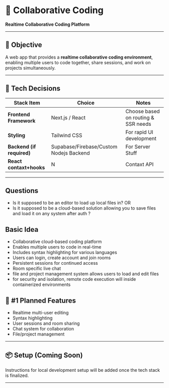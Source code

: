 # 🧩 Collaborative Coding

**Realtime Collaborative Coding Platform**

---

## 🎯 Objective

A web app that provides a **realtime collaborative coding environment**, enabling multiple users to code together, share sessions, and work on projects simultaneously.

---

## 🧠 Tech Decisions

| Stack Item             | Choice             | Notes                                                                                    |
| ---------------------- | ------------------ | ---------------------------------------------------------------------------------------- |
| **Frontend Framework** | Next.js / React    | Choose based on routing & SSR needs                                                      |
| **Styling**            | Tailwind CSS       | For rapid UI development                                                                 |
| **Backend (if required)** | Supabase/Firebase/Custom Nodejs Backend | For Server Stuff |
| **React contaxt+hooks** | N | Contaxt API |

---

## Questions
* Is it supposed to be an editor to load up local files in?
  OR
* Is it supposed to be a cloud-based solution allowing you to save files and load it on any system after auth ?
  
## Basic Idea 
* Collaborative cloud-based coding platform
* Enables multiple users to code in real-time
* Includes syntax highlighting for various languages
* Users can login, create account and join rooms
* Persistent sessions for continued access
*  Room specific live chat
*  file and project management system allows users to load and edit files
*  for security and isolation, remote code execution will inside containerized environments

## 🚀 #1 Planned Features

* Realtime multi-user editing
* Syntax highlighting
* User sessions and room sharing
* Chat system for collaboration
* File/project management

---

## 📦 Setup (Coming Soon)

Instructions for local development setup will be added once the tech stack is finalized.

---
